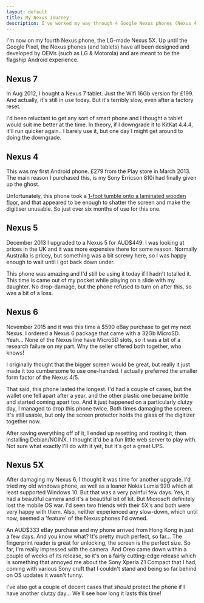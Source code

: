 ```yaml
---
layout: default 
title: My Nexus Journey
description: I've worked my way through 4 Google Nexus phones (Nexus 4, Nexus 5, Nexus 6 and now the Nexus 5X) and this is what I thought of them...
---
```


I'm now on my fourth Nexus phone, the LG-made Nexus 5X. Up until the Google Pixel, the Nexus phones (and tablets) have all been designed and developed by OEMs (such as LG & Motorola) and are meant to be the flagship Android experience.

## Nexus 7
In Aug 2012, I bought a Nexus 7 tablet. Just the Wifi 16Gb version for £199. And actually, it's still in use today. But it's terribly slow, even after a factory reset.

I'd been reluctant to get any sort of smart phone and I thought a tablet would suit me better at the time. In theory, if I downgrade it to KitKat 4.4.4, it'll run quicker again.. I barely use it, but one day I might get around to doing the downgrade.

## Nexus 4
This was my first Android phone. £279 from the Play store in March 2013. The main reason I purchased this, is my Sony Erricson 810i had finally given up the ghost.

Unfortunately, this phone took a [1-foot tumble onto a laminated wooden floor](/posts/am-missing-my-android-phone), and that appeared to be enough to shatter the screen and make the digitiser unusable. So just over six months of use for this one.

## Nexus 5
December 2013 I upgraded to a Nexus 5 for AUD$449. I was looking at prices in the UK and it was more expensive there for some reason. Normally Australia is pricey, but something was a bit screwy here, so I was happy enough to wait until I got back down under.

This phone was amazing and I'd still be using it today if I hadn't totalled it. This time is came out of my pocket while playing on a slide with my daughter. No drop-damage, but the phone refused to turn on after this, so was a bit of a loss.

## Nexus 6
November 2015 and it was this time a $590 eBay purchase to get my next Nexus. I ordered a Nexus 6 package that came with a 32Gb MicroSD. Yeah... None of the Nexus line have MicroSD slots, so it was a bit of a research failure on my part. Why the seller offered both together, who knows!

I originally thought that the bigger screen would be great, but really it just made it too cumbersome to use one-handed. I actually preferred the smaller form factor of the Nexus 4/5.

That said, this phone lasted the longest. I'd had a couple of cases, but the wallet one fell apart after a year, and the other plastic one became brittle and started coming apart too. And it just happened on a particularly clutzy day, I managed to drop this phone twice. Both times damaging the screen. It's still usable, but only the screen protector holds the glass of the digitizer together now.

After saving everything off of it, I ended up resetting and rooting it, then installing Debian/NGINX. I thought it'd be a fun little web server to play with. Not sure what exactly I'll do with it yet, but it's got a great UPS.

## Nexus 5X
After damaging my Nexus 6, I thought it was time for another upgrade. I'd tried my old windows phone, as well as a loaner Nokia Lumia 920 which at least supported Windows 10. But that was a very painful few days. Yes, it had a beautiful camera and it's a beautiful bit of kit. But Microsoft definitely lost the mobile OS war.
I'd seen two friends with their 5X's and both were very happy with them. Also, neither experienced any slow-down, which until now, seemed a 'feature' of the Nexus phones I'd owned.

An AUD$333 eBay purchase and my phone arrived from Hong Kong in just a few days. And you know what? It's pretty much perfect, so far...  The fingerprint reader is great for unlocking, the screen is the perfect size. So far, I'm really impressed with the camera. And Oreo came down within a couple of weeks of its release, so it's on a fairly cutting-edge release which is something that annoyed me about the Sony Xperia Z1 Compact that I had, coming with various Sony cruft that I couldn't stand and being so far behind on OS updates it wasn't funny.

I've also got a couple of decent cases that *should* protect the phone if I have another clutzy day... We'll see how long it lasts this time!